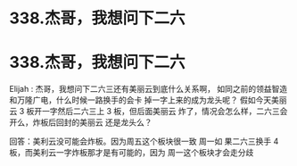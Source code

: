 # 338.杰哥，我想问下二六

# 338.杰哥，我想问下二六

Elijah : 杰哥，我想问下二六三还有美丽云到底什么关系啊， 如同之前的领益智造和万隆广电，什么时候一路换手的会卡 掉一字上来的成为龙头呢？ 假如今天美丽云 3 板开一字然后二六三上 3 板，但后面美丽云 炸了，情况会怎么样，二六三会开么，炸板后回封的美丽云 还是龙头么？

回答：美利云没可能会炸板。因为周五这个板块很一致 周一如 果二六三换手 4 板，而美利云一字炸板那才是有可能的，因为 周一这个板块才会走分歧